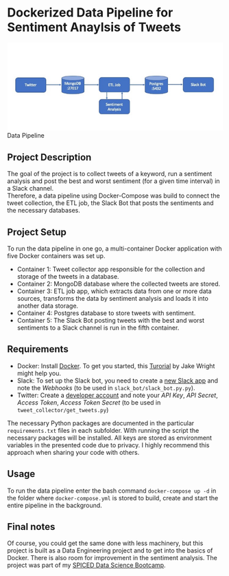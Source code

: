 # Dockerized Data Pipeline for Sentiment Anaylsis of Tweets
![data_pipeline](data_pipeline.jpg)\
Data Pipeline

## Project Description
The goal of the project is to collect tweets of a keyword, run a sentiment analysis and post the best and worst sentiment (for a given time interval) in a Slack channel.\
Therefore, a data pipeline using Docker-Compose was build to connect the tweet collection, the ETL job, the Slack Bot that posts the sentiments and the necessary databases.

## Project Setup
To run the data pipeline in one go, a multi-container Docker application with five Docker containers was set up. 
* Container 1: Tweet collector app responsible for the collection and storage of the tweets in a database. 
* Container 2: MongoDB database where the collected tweets are stored.
* Container 3: ETL job app, which extracts data from one or more data sources, transforms the data by sentiment analysis and loads it into another data storage.
* Container 4: Postgres database to store tweets with sentiment.
* Container 5: The Slack Bot posting tweets with the best and worst sentiments to a Slack channel is run in the fifth container.

## Requirements
* Docker: Install [Docker](https://docs.docker.com/). To get you started, this [Turorial](https://www.youtube.com/watch?v=YFl2mCHdv24&t=3s&ab_channel=JakeWright) by Jake Wright might help you.
* Slack: To set up the Slack bot, you need to create a [new Slack app](https://api.slack.com/apps) and note the *Webhooks* (to be used in `slack_bot/slack_bot.py.py`).
* Twitter: Create a [developer account](apps.twitter.com) and note your *API Key*, *API Secret*, *Access Token*, *Access Token Secret* (to be used in `tweet_collector/get_tweets.py`)

The necessary Python packages are documented in the particular `requirements.txt` files in each subfolder. With running the script the necessary packages will be installed. All keys are stored as environment variables in the presented code due to privacy. I highly recommend this approach when sharing your code with others.

## Usage
To run the data pipeline enter the bash command `docker-compose up -d` in the folder where `docker-compose.yml` is stored to build, create and start the entire pipeline in the background.

## Final notes
Of course, you could get the same done with less machinery, but this project is built as a Data Engineering project and to get into the basics of Docker. There is also room for improvement in the sentiment analysis. The project was part of my [SPICED Data Science Bootcamp](https://www.spiced-academy.com/en/program/data-science).